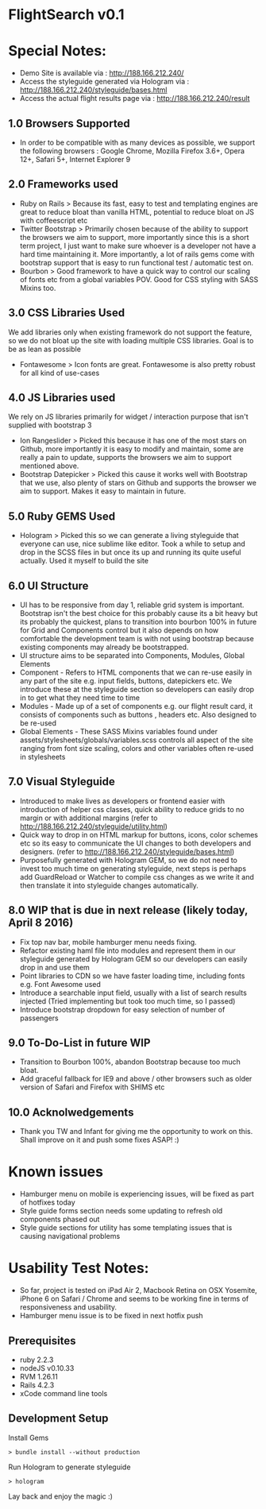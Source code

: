 # FlightSearch v0.1

# Special Notes:
- Demo Site is available via : http://188.166.212.240/
- Access the styleguide generated via Hologram via : http://188.166.212.240/styleguide/bases.html
- Access the actual flight results page via : http://188.166.212.240/result

## 1.0 Browsers Supported
- In order to be compatible with as many devices as possible, we support the following browsers : Google Chrome, Mozilla Firefox 3.6+, Opera 12+, Safari 5+, Internet Explorer 9 

## 2.0 Frameworks used
- Ruby on Rails > Because its fast, easy to test and templating engines are great to reduce bloat than vanilla HTML, potential to reduce bloat on JS with coffeescript etc
- Twitter Bootstrap > Primarily chosen because of the ability to support the browsers we aim to support, more importantly since this is a short term project, I just want to make sure whoever is a developer not have a hard time maintaining it. More importantly, a lot of rails gems come with bootstrap support that is easy to run functional test / automatic test on.
- Bourbon > Good framework to have a quick way to control our scaling of fonts etc from a global variables POV. Good for CSS styling with SASS Mixins too.

## 3.0 CSS Libraries Used
We add libraries only when existing framework do not support the feature, so we do not bloat up the site with loading multiple CSS libraries. Goal is to be as lean as possible
- Fontawesome > Icon fonts are great. Fontawesome is also pretty robust for all kind of use-cases

## 4.0 JS Libraries used
We rely on JS libraries primarily for widget / interaction purpose that isn't supplied with bootstrap 3
- Ion Rangeslider > Picked this because it has one of the most stars on Github, more importantly it is easy to modify and maintain, some are really a pain to update, supports the browsers we aim to support mentioned above.
- Bootstrap Datepicker > Picked this cause it works well with Bootstrap that we use, also plenty of stars on Github and supports the browser we aim to support. Makes it easy to maintain in future.

## 5.0 Ruby GEMS Used
- Hologram > Picked this so we can generate a living styleguide that everyone can use, nice sublime like editor. Took a while to setup and drop in the SCSS files in but once its up and running its quite useful actually. Used it myself to build the site

## 6.0 UI Structure
- UI has to be responsive from day 1, reliable grid system is important. Bootstrap isn't the best choice for this probably cause its a bit heavy but its probably the quickest, plans to transition into bourbon 100% in future for Grid and Components control but it also depends on how comfortable the development team is with not using bootstrap because existing components may already be bootstrapped.
- UI structure aims to be separated into Components, Modules, Global Elements
- Component - Refers to HTML components that we can re-use easily in any part of the site e.g. input fields, buttons, datepickers etc. We introduce these at the styleguide section so developers can easily drop in to get what they need time to time
- Modules - Made up of a set of components e.g. our flight result card, it consists of components such as buttons , headers etc. Also designed to be re-used
- Global Elements - These SASS Mixins variables found under assets/stylesheets/globals/variables.scss controls all aspect of the site ranging from font size scaling, colors and other variables often re-used in stylesheets

## 7.0 Visual Styleguide
- Introduced to make lives as developers or frontend easier with introduction of helper css classes, quick ability to reduce grids to no margin or with additional margins (refer to http://188.166.212.240/styleguide/utility.html)
- Quick way to drop in on HTML markup for buttons, icons, color schemes etc so its easy to communicate the UI changes to both developers and designers. (refer to http://188.166.212.240/styleguide/bases.html)
- Purposefully generated with Hologram GEM, so we do not need to invest too much time on generating styleguide, next steps is perhaps add GuardReload or Watcher to compile css changes as we write it and then translate it into styleguide changes automatically. 

## 8.0 WIP that is due in next release (likely today, April 8 2016)
- Fix top nav bar, mobile hamburger menu needs fixing.
- Refactor existing haml file into modules and represent them in our styleguide generated by Hologram GEM so our developers can easily drop in and use them
- Point libraries to CDN so we have faster loading time, including fonts e.g. Font Awesome used
- Introduce a searchable input field, usually with a list of search results injected (Tried implementing but took too much time, so I passed)
- Introduce bootstrap dropdown for easy selection of number of passengers

## 9.0 To-Do-List in future WIP
- Transition to Bourbon 100%, abandon Bootstrap because too much bloat. 
- Add graceful fallback for IE9 and above / other browsers such as older version of Safari and Firefox with SHIMS etc

## 10.0 Acknolwedgements
- Thank you TW and Infant for giving me the opportunity to work on this. Shall improve on it and push some fixes ASAP! :) 

# Known issues
- Hamburger menu on mobile is experiencing issues, will be fixed as part of hotfixes today
- Style guide forms section needs some updating to refresh old components phased out
- Style guide sections for utility has some templating issues that is causing navigational problems

# Usability Test Notes:
- So far, project is tested on iPad Air 2, Macbook Retina on OSX Yosemite, iPhone 6 on Safari / Chrome and seems to be working fine in terms of responsiveness and usability.
- Hamburger menu issue is to be fixed in next hotfix push

## Prerequisites
- ruby 2.2.3
- nodeJS v0.10.33
- RVM 1.26.11
- Rails 4.2.3
- xCode command line tools

## Development Setup
Install Gems

```
> bundle install --without production
```
Run Hologram to generate styleguide

```
> hologram 
```

Lay back and enjoy the magic :)
